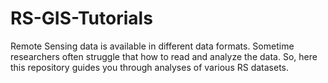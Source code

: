 # RS-GIS-Tutorials
Remote Sensing data is available in different data formats. Sometime researchers often struggle that how to read and analyze the data. So, here this repository guides you through analyses of various RS datasets. 
